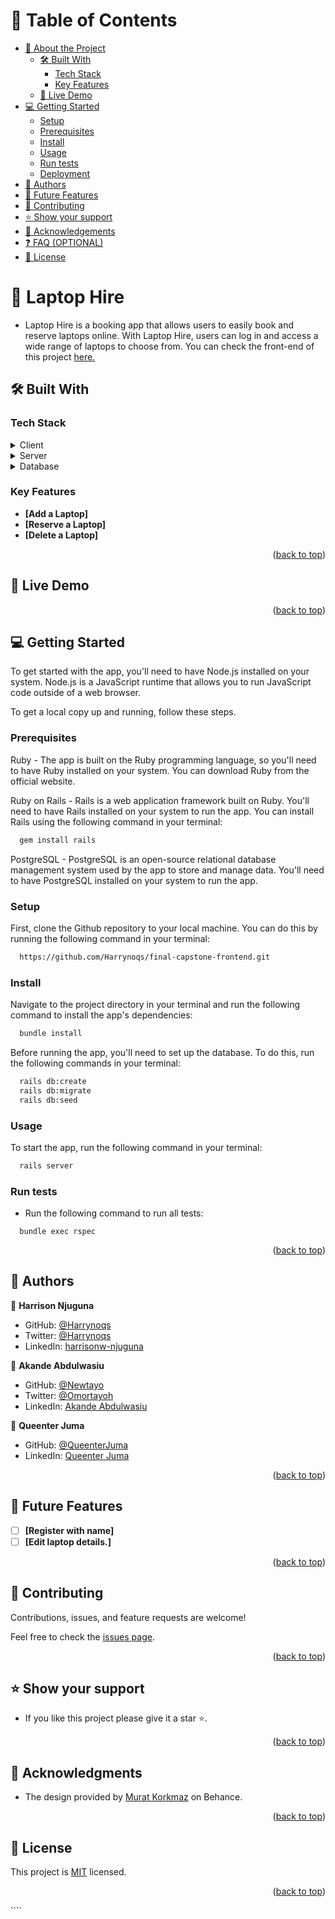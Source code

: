 <a name="readme-top"></a>

# 📗 Table of Contents

- [📖 About the Project](#about-project)
  - [🛠 Built With](#built-with)
    - [Tech Stack](#tech-stack)
    - [Key Features](#key-features)
  - [🚀 Live Demo](#live-demo)
- [💻 Getting Started](#getting-started)
  - [Setup](#setup)
  - [Prerequisites](#prerequisites)
  - [Install](#install)
  - [Usage](#usage)
  - [Run tests](#run-tests)
  - [Deployment](#triangular_flag_on_post-deployment)
- [👥 Authors](#authors)
- [🔭 Future Features](#future-features)
- [🤝 Contributing](#contributing)
- [⭐️ Show your support](#support)
- [🙏 Acknowledgements](#acknowledgements)
- [❓ FAQ (OPTIONAL)](#faq)
- [📝 License](#license)

# 📖 Laptop Hire <a name="about-project"></a>

- Laptop Hire is a booking app that allows users to easily book and reserve laptops online. With Laptop Hire, users can log in and access a wide range of laptops to choose from. You can check the front-end of this project [here.](https://github.com/Harrynoqs/final-capstone-frontend)

## 🛠 Built With <a name="built-with"></a>

### Tech Stack <a name="tech-stack"></a>

<details>
  <summary>Client</summary>
  <ul>
    <li><a href="https://reactjs.org/">React.js</a></li>
  </ul>
</details>

<details>
  <summary>Server</summary>
  <ul>
    <li><a href="https://rubyonrails.org/">Ruby on Rails</a></li>
  </ul>
</details>

<details>
<summary>Database</summary>
  <ul>
    <li><a href="https://www.postgresql.org/">PostgreSQL</a></li>
  </ul>
</details>

### Key Features <a name="key-features"></a>

- **[Add a Laptop]**
- **[Reserve a Laptop]**
- **[Delete a Laptop]**

<p align="right">(<a href="#readme-top">back to top</a>)</p>

## 🚀 Live Demo <a name="live-demo"></a>

<p align="right">(<a href="#readme-top">back to top</a>)</p>

## 💻 Getting Started <a name="getting-started"></a>

To get started with the app, you'll need to have Node.js installed on your system. Node.js is a JavaScript runtime that allows you to run JavaScript code outside of a web browser.

To get a local copy up and running, follow these steps.

### Prerequisites

Ruby - The app is built on the Ruby programming language, so you'll need to have Ruby installed on your system. You can download Ruby from the official website.

Ruby on Rails - Rails is a web application framework built on Ruby. You'll need to have Rails installed on your system to run the app. You can install Rails using the following command in your terminal:

```sh
  gem install rails
```

PostgreSQL - PostgreSQL is an open-source relational database management system used by the app to store and manage data. You'll need to have PostgreSQL installed on your system to run the app.

### Setup

First, clone the Github repository to your local machine. You can do this by running the following command in your terminal:

```sh
  https://github.com/Harrynoqs/final-capstone-frontend.git
```

### Install

Navigate to the project directory in your terminal and run the following command to install the app's dependencies:

```sh
  bundle install
```

Before running the app, you'll need to set up the database. To do this, run the following commands in your terminal:

```sh
  rails db:create
  rails db:migrate
  rails db:seed
```

### Usage

To start the app, run the following command in your terminal:

```sh
  rails server
```

### Run tests

- Run the following command to run all tests:

```
  bundle exec rspec
```

<p align="right">(<a href="#readme-top">back to top</a>)</p>

## 👥 Authors <a name="authors"></a>

👤 **Harrison Njuguna**

- GitHub: [@Harrynoqs](https://github.com/Harrynoqs)
- Twitter: [@Harrynoqs](https://twitter.com/noqsnoq1)
- LinkedIn: [harrisonw-njuguna](https://linkedin.com/in/harrisonw-njuguna)

👤 **Akande Abdulwasiu**

- GitHub: [@Newtayo](https://github.com/Newtayo)
- Twitter: [@Omortayoh](https://twitter.com/Omortayoh)
- LinkedIn: [Akande Abdulwasiu](https://linkedin.com/in/AkandeAbdulwasiu)


👤 **Queenter Juma**

- GitHub: [@QueenterJuma](https://github.com/QueenterJuma)
- LinkedIn: [Queenter Juma](https://www.linkedin.com/in/queenteranyangojuma/)


<p align="right">(<a href="#readme-top">back to top</a>)</p>

## 🔭 Future Features <a name="future-features"></a>

- [ ] **[Register with name]**
- [ ] **[Edit laptop details.]**

<p align="right">(<a href="#readme-top">back to top</a>)</p>

## 🤝 Contributing <a name="contributing"></a>

Contributions, issues, and feature requests are welcome!

Feel free to check the [issues page](../../issues/).

<p align="right">(<a href="#readme-top">back to top</a>)</p>

## ⭐️ Show your support <a name="support"></a>

- If you like this project please give it a star ⭐️.

<p align="right">(<a href="#readme-top">back to top</a>)</p>

## 🙏 Acknowledgments <a name="acknowledgements"></a>

- The design provided by [Murat Korkmaz](https://www.behance.net/muratk) on Behance.

<p align="right">(<a href="#readme-top">back to top</a>)</p>

## 📝 License <a name="license"></a>

This project is [MIT](./LICENSE) licensed.

<p align="right">(<a href="#readme-top">back to top</a>)</p>
````